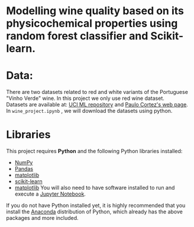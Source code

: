 # Modelling wine quality based on its physicochemical properties using random forest classifier and Scikit-learn.

# Data:

There are two datasets related to red and white variants of the Portuguese "Vinho Verde" wine.
In this project we only use red wine dataset.   
Datasets are available at: [UCI ML repository](https://archive.ics.uci.edu/ml/index.php/) and [Paulo Cortez's web page](http://www3.dsi.uminho.pt/pcortez/wine/).
In `wine_project.ipynb` , we will download the datasets using python.
   
# Libraries 
  This project requires **Python** and the following Python libraries installed:
    
  - [NumPy](http://www.numpy.org/)
  - [Pandas](http://pandas.pydata.org/)
  - [matplotlib](http://matplotlib.org/)
  - [scikit-learn](http://scikit-learn.org/stable/)
  - [matplotlib](http://matplotlib.org/)
  You will also need to have software installed to run and execute a [Jupyter Notebook](http://jupyter.org/install.html).

  If you do not have Python installed yet, it is highly recommended that you install the [Anaconda](https://www.anaconda.com/download/) distribution of Python, which already has     the above packages and more included. 


    
 
    


   
